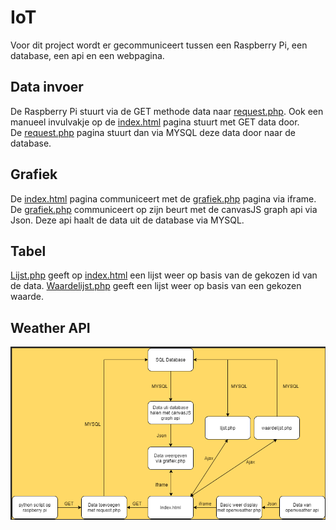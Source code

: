 # IoT

Voor dit project wordt er gecommuniceert tussen een Raspberry Pi, een database, een api en een webpagina.<br>
## Data invoer<br>
De Raspberry Pi stuurt via de GET methode data naar [request.php](https://github.com/rubenengelen/iot/blob/main/final/request.php). Ook een manueel invulvakje op de [index.html](https://github.com/rubenengelen/iot/blob/main/final/index.html) pagina stuurt met GET data door.<br>
De [request.php](https://github.com/rubenengelen/iot/blob/main/final/request.php) pagina stuurt dan via MYSQL deze data door naar de database.<br>
## Grafiek<br>
De [index.html](https://github.com/rubenengelen/iot/blob/main/final/index.html) pagina communiceert met de [grafiek.php](https://github.com/rubenengelen/iot/blob/main/final/grafiek.php) pagina via iframe. De [grafiek.php](https://github.com/rubenengelen/iot/blob/main/final/grafiek.php) communiceert op zijn beurt met de canvasJS graph api via Json. Deze api haalt de data uit de database via MYSQL. <br>
## Tabel
[Lijst.php](https://github.com/rubenengelen/iot/blob/main/final/lijst.php) geeft op [index.html](https://github.com/rubenengelen/iot/blob/main/final/index.html) een lijst weer op basis van de gekozen id van de data. [Waardelijst.php](https://github.com/rubenengelen/iot/blob/main/final/waardelijst.php) geeft een lijst weer op basis van een gekozen waarde.<br>
## Weather API


![Flowchart](https://github.com/rubenengelen/iot/blob/main/final/Flowchart.png?raw=true)
